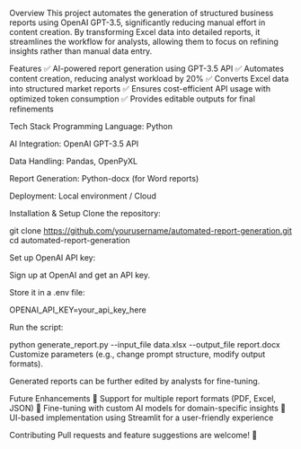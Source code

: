 Overview
This project automates the generation of structured business reports using OpenAI GPT-3.5, significantly reducing manual effort in content creation. By transforming Excel data into detailed reports, it streamlines the workflow for analysts, allowing them to focus on refining insights rather than manual data entry.

Features
✅ AI-powered report generation using GPT-3.5 API
✅ Automates content creation, reducing analyst workload by 20%
✅ Converts Excel data into structured market reports
✅ Ensures cost-efficient API usage with optimized token consumption
✅ Provides editable outputs for final refinements

Tech Stack
Programming Language: Python

AI Integration: OpenAI GPT-3.5 API

Data Handling: Pandas, OpenPyXL

Report Generation: Python-docx (for Word reports)

Deployment: Local environment / Cloud

Installation & Setup
Clone the repository:

git clone https://github.com/yourusername/automated-report-generation.git
cd automated-report-generation

Set up OpenAI API key:

Sign up at OpenAI and get an API key.

Store it in a .env file:

OPENAI_API_KEY=your_api_key_here

Run the script:

python generate_report.py --input_file data.xlsx --output_file report.docx
Customize parameters (e.g., change prompt structure, modify output formats).

Generated reports can be further edited by analysts for fine-tuning.

Future Enhancements
🔹 Support for multiple report formats (PDF, Excel, JSON)
🔹 Fine-tuning with custom AI models for domain-specific insights
🔹 UI-based implementation using Streamlit for a user-friendly experience

Contributing
Pull requests and feature suggestions are welcome! 🚀

